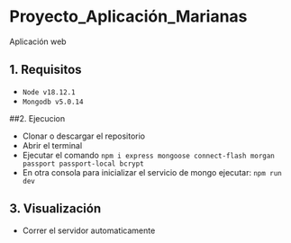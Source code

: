 # Proyecto_Aplicación_Marianas
Aplicación web 

## 1. Requisitos

- `Node v18.12.1`
- `Mongodb v5.0.14`

##2. Ejecucion

- Clonar o descargar el repositorio
- Abrir el terminal
- Ejecutar el comando `npm i express mongoose connect-flash morgan passport passport-local bcrypt`
- En otra consola para inicializar el servicio de mongo ejecutar: ```npm run dev```


## 3. Visualización

- Correr el servidor automaticamente
